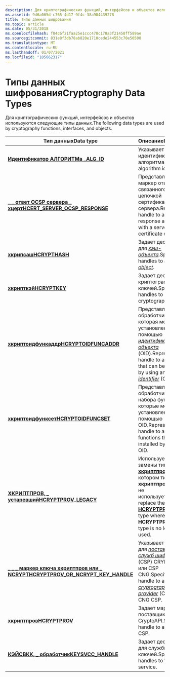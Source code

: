 ```yaml
---
description: Для криптографических функций, интерфейсов и объектов используются следующие типы данных.
ms.assetid: 9d6a065d-c765-4d17-9f4c-38a984439278
title: Типы данных шифрования
ms.topic: article
ms.date: 05/31/2018
ms.openlocfilehash: f84c6f21faa25e1ccc478c178a3f21458ff589ae
ms.sourcegitcommit: 831e8f3db78ab820e1710cede244553c70e50500
ms.translationtype: MT
ms.contentlocale: ru-RU
ms.lasthandoff: 01/07/2021
ms.locfileid: "105662317"
---
```

# <a name="cryptography-data-types"></a><span data-ttu-id="0db5a-103">Типы данных шифрования</span><span class="sxs-lookup"><span data-stu-id="0db5a-103">Cryptography Data Types</span></span>

<span data-ttu-id="0db5a-104">Для криптографических функций, интерфейсов и объектов используются следующие типы данных.</span><span class="sxs-lookup"><span data-stu-id="0db5a-104">The following data types are used by cryptography functions, interfaces, and objects.</span></span>



| <span data-ttu-id="0db5a-105">Тип данных</span><span class="sxs-lookup"><span data-stu-id="0db5a-105">Data type</span></span>                                                                      | <span data-ttu-id="0db5a-106">Описание</span><span class="sxs-lookup"><span data-stu-id="0db5a-106">Description</span></span>                                                                                                                                                                                      |
|--------------------------------------------------------------------------------|--------------------------------------------------------------------------------------------------------------------------------------------------------------------------------------------------|
| [<span data-ttu-id="0db5a-107">**Идентификатор АЛГОРИТМа \_**</span><span class="sxs-lookup"><span data-stu-id="0db5a-107">**ALG\_ID**</span></span>](alg-id.md)                                                      | <span data-ttu-id="0db5a-108">Указывает идентификаторы алгоритма.</span><span class="sxs-lookup"><span data-stu-id="0db5a-108">Specifies algorithm identifiers.</span></span>                                                                                                                                                                 |
| [<span data-ttu-id="0db5a-109">**\_ \_ ответ OCSP сервера \_ хцерт**</span><span class="sxs-lookup"><span data-stu-id="0db5a-109">**HCERT\_SERVER\_OCSP\_RESPONSE**</span></span>](hcert-server-ocsp-response.md)            | <span data-ttu-id="0db5a-110">Представляет маркер ответа OCSP, связанного с цепочкой сертификатов сервера.</span><span class="sxs-lookup"><span data-stu-id="0db5a-110">Represents a handle to an OCSP response associated with a server certificate chain.</span></span>                                                                                                              |
| [<span data-ttu-id="0db5a-111">**хкрипсаш**</span><span class="sxs-lookup"><span data-stu-id="0db5a-111">**HCRYPTHASH**</span></span>](hcrypthash.md)                                               | <span data-ttu-id="0db5a-112">Задает дескрипторы для [*хэш-объекта*](../secgloss/h-gly.md).</span><span class="sxs-lookup"><span data-stu-id="0db5a-112">Specifies handles to a [*hash object*](../secgloss/h-gly.md).</span></span>                                                                                      |
| [<span data-ttu-id="0db5a-113">**хкрипткэй**</span><span class="sxs-lookup"><span data-stu-id="0db5a-113">**HCRYPTKEY**</span></span>](hcryptkey.md)                                                 | <span data-ttu-id="0db5a-114">Задает дескрипторы криптографических ключей.</span><span class="sxs-lookup"><span data-stu-id="0db5a-114">Specifies handles to cryptographic keys.</span></span>                                                                                                                                                         |
| [<span data-ttu-id="0db5a-115">**хкриптоидфункаддр**</span><span class="sxs-lookup"><span data-stu-id="0db5a-115">**HCRYPTOIDFUNCADDR**</span></span>](hcryptoidfuncaddr.md)                                 | <span data-ttu-id="0db5a-116">Представляет обработчик функции, которая может быть установлена с помощью [*идентификатора объекта*](../secgloss/o-gly.md) (OID).</span><span class="sxs-lookup"><span data-stu-id="0db5a-116">Represents a handle to a function that can be installed by using an [*object identifier*](../secgloss/o-gly.md) (OID).</span></span>                 |
| [<span data-ttu-id="0db5a-117">**хкриптоидфунксет**</span><span class="sxs-lookup"><span data-stu-id="0db5a-117">**HCRYPTOIDFUNCSET**</span></span>](hcryptoidfuncset.md)                                   | <span data-ttu-id="0db5a-118">Представляет обработчик для набора функций, которые могут быть установлены с помощью OID.</span><span class="sxs-lookup"><span data-stu-id="0db5a-118">Represents a handle to a set of functions that can be installed by using an OID.</span></span>                                                                                                                 |
| [<span data-ttu-id="0db5a-119">**ХКРИПТПРОВ, \_ устаревший**</span><span class="sxs-lookup"><span data-stu-id="0db5a-119">**HCRYPTPROV\_LEGACY**</span></span>](hcryptprov-legacy.md)                                | <span data-ttu-id="0db5a-120">Используется для замены типа данных [**хкриптпров**](hcryptprov.md) , в котором тип данных **хкриптпров** больше не используется.</span><span class="sxs-lookup"><span data-stu-id="0db5a-120">Used to replace the [**HCRYPTPROV**](hcryptprov.md) data type where the **HCRYPTPROV** data type is no longer used.</span></span>                                                                             |
| [<span data-ttu-id="0db5a-121">**\_ \_ \_ маркер ключа хкриптпров или \_ NCRYPT**</span><span class="sxs-lookup"><span data-stu-id="0db5a-121">**HCRYPTPROV\_OR\_NCRYPT\_KEY\_HANDLE**</span></span>](hcryptprov-or-ncrypt-key-handle.md) | <span data-ttu-id="0db5a-122">Указывает маркер для [*поставщика служб шифрования*](../secgloss/c-gly.md) (CSP) CRYPTOAPI или CSP CNG.</span><span class="sxs-lookup"><span data-stu-id="0db5a-122">Specifies a handle to a CryptoAPI [*cryptographic service provider*](../secgloss/c-gly.md) (CSP) or CNG CSP.</span></span> |
| [<span data-ttu-id="0db5a-123">**хкриптпров**</span><span class="sxs-lookup"><span data-stu-id="0db5a-123">**HCRYPTPROV**</span></span>](hcryptprov.md)                                               | <span data-ttu-id="0db5a-124">Задает маркер для поставщика служб CryptoAPI.</span><span class="sxs-lookup"><span data-stu-id="0db5a-124">Specifies a handle to a CryptoAPI CSP.</span></span>                                                                                                                                                           |
| [<span data-ttu-id="0db5a-125">**КЭЙСВКК, \_ обработчик**</span><span class="sxs-lookup"><span data-stu-id="0db5a-125">**KEYSVCC\_HANDLE**</span></span>](keysvcc-handle.md)                                      | <span data-ttu-id="0db5a-126">Задает дескрипторы для службы ключей.</span><span class="sxs-lookup"><span data-stu-id="0db5a-126">Specifies handles to the key service.</span></span>                                                                                                                                                            |



 

 

 
